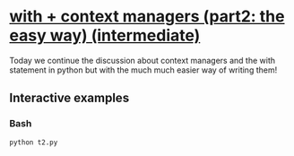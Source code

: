 # [with + context managers (part2: the easy way) (intermediate)](https://youtu.be/ucGpcA9r4hU)

Today we continue the discussion about context managers and the with statement in python but with the much much easier way of writing them!

## Interactive examples

### Bash

```bash
python t2.py
```
